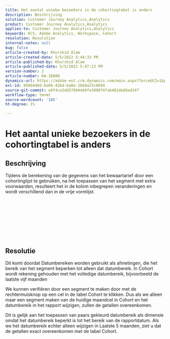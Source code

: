 ```yaml
---
title: Het aantal unieke bezoekers in de cohortingtabel is anders
description: Beschrijving
solution: Customer Journey Analytics,Analytics
product: Customer Journey Analytics,Analytics
applies-to: Customer Journey Analytics,Analytics
keywords: KCS, Adobe Analytics, Workspace, Cohort
resolution: Resolution
internal-notes: null
bug: false
article-created-by: Khurshid Alam
article-created-date: 5/5/2022 5:44:33 PM
article-published-by: Khurshid Alam
article-published-date: 5/5/2022 5:47:13 PM
version-number: 2
article-number: KA-16800
dynamics-url: https://adobe-ent.crm.dynamics.com/main.aspx?forceUCI=1&pagetype=entityrecord&etn=knowledgearticle&id=7dc72e01-9bcc-ec11-a7b5-6045bd00dbbc
exl-id: 8506d40d-6a66-42bd-ba0e-1b64a23c8694
source-git-commit: e8f4ca2dd578944d4fe399074fab461de88ad247
workflow-type: tm+mt
source-wordcount: '185'
ht-degree: 1%

---
```


# Het aantal unieke bezoekers in de cohortingtabel is anders

## Beschrijving


Tijdens de berekening van de gegevens van het bewaartarief door een cohortinglijst te gebruiken, na het toepassen van het segment met extra voorwaarden, resulteert het in de kolom inbegrepen veranderingen en wordt verschillend dan in de vrije vormlijst.
<br><br><br><br> <br><br> <br><br><br>

## Resolutie


Dit komt doordat Datumbereiken worden gebruikt als afmetingen, die het bereik van het segment beperken tot alleen dat datumbereik. In Cohort wordt rekening gehouden met het volledige datumbereik, bijvoorbeeld de laatste vijf maanden

We kunnen verifiëren door een segment te maken door met de rechtermuisknop op een cel in de tabel Cohort te klikken. Dus als we alleen maar een segment maken van de huidige maandcel in Cohort en het datumbereik in het rapport wijzigen, zullen de getallen overeenkomen.

Dit is gelijk aan het toepassen van paars gekleurd datumbereik als dimensie omdat het datumbereik beperkt is tot het bereik van de rapportdatum. Als we het datumbereik echter alleen wijzigen in Laatste 5 maanden, ziet u dat de getallen exact overeenkomen met de tabel Cohort.
